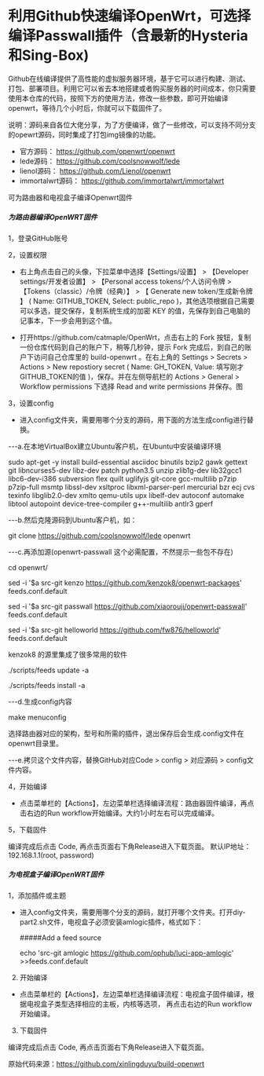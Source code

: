 
# 利用Github快速编译OpenWrt，可选择编译Passwall插件（含最新的Hysteria和Sing-Box)

Github在线编译提供了高性能的虚拟服务器环境，基于它可以进行构建、测试、打包、部署项目。利用它可以省去本地搭建或者购买服务器的时间成本，你只需要使用本仓库的代码，按照下方的使用方法，修改一些参数，即可开始编译openwrt，等待几个小时后，你就可以下载固件了。

说明：源码来自各位大佬分享，为了方便编译，做了一些修改，可以支持不同分支的opewrt源码，同时集成了打包img镜像的功能。

- 官方源码：    https://github.com/openwrt/openwrt      
- lede源码：    https://github.com/coolsnowwolf/lede  
- lienol源码：  https://github.com/Lienol/openwrt 
- immortalwrt源码： https://github.com/immortalwrt/immortalwrt

可为路由器和电视盒子编译Openwrt固件

##### 为路由器编译OpenWRT固件 ####

1，登录GitHub账号

2，设置权限

- 右上角点击自己的头像，下拉菜单中选择【Settings/设置】 > 【Developer settings/开发者设置】 > 【Personal access tokens/个人访问令牌 > 【Tokens（classic）/令牌（经典）】 > 【 Generate new token/生成新令牌 】 ( Name: GITHUB_TOKEN, Select: public_repo )，其他选项根据自己需要可以多选，提交保存，复制系统生成的加密 KEY 的值，先保存到自己电脑的记事本，下一步会用到这个值。

- 打开https://github.com/catmaple/OpenWrt，点击右上的 Fork 按钮，复制一份仓库代码到自己的账户下，稍等几秒钟，提示 Fork 完成后，到自己的账户下访问自己仓库里的 build-openwrt 。在右上角的 Settings > Secrets > Actions > New repostiory secret ( Name: GH_TOKEN, Value: 填写刚才GITHUB_TOKEN的值 )，保存。并在左侧导航栏的 Actions > General > Workflow permissions 下选择 Read and write permissions 并保存。图

3，设置config
- 进入config文件夹，需要用哪个分支的源码，用下面的方法生成config进行替换。

---a.在本地VirtualBox建立Ubuntu客户机，在Ubuntu中安装编译环境

sudo apt-get -y install build-essential asciidoc binutils bzip2 gawk gettext git libncurses5-dev libz-dev patch python3.5 unzip zlib1g-dev lib32gcc1 libc6-dev-i386 subversion flex quilt uglifyjs git-core gcc-multilib p7zip p7zip-full msmtp libssl-dev xsltproc libxml-parser-perl mercurial bzr ecj cvs texinfo libglib2.0-dev xmlto qemu-utils upx libelf-dev autoconf automake libtool autopoint device-tree-compiler g++-multilib antlr3 gperf

---b.然后克隆源码到Ubuntu客户机，如：

git clone https://github.com/coolsnowwolf/lede openwrt

---c.再添加源(openwrt-passwall 这个必需配置，不然提示一些包不存在)

cd openwrt/

sed -i '$a src-git kenzo https://github.com/kenzok8/openwrt-packages' feeds.conf.default

sed -i '$a src-git passwall https://github.com/xiaorouji/openwrt-passwall' feeds.conf.default

sed -i '$a src-git helloworld https://github.com/fw876/helloworld' feeds.conf.default

kenzok8 的源里集成了很多常用的软件

./scripts/feeds update -a

./scripts/feeds install -a

---d.生成config内容

make menuconfig

选择路由器对应的架构，型号和所需的插件，退出保存后会生成.config文件在openwrt目录里。

---e.拷贝这个文件内容，替换GitHub对应Code > config > 对应源码 > config文件内容。
 
   
4，开始编译
 
 - 点击菜单栏的【Actions】，左边菜单栏选择编译流程：路由器固件编译，再点击右边的Run workflow开始编译。大约1小时左右可以完成编译。


 5，下载固件
 
   编译完成后点击 Code, 再点击页面右下角Release进入下载页面。
   默认IP地址：192.168.1.1(root, password)

 ##### 为电视盒子编译OpenWRT固件 ####
 
  1，添加插件或主题

-  进入config文件夹，需要用哪个分支的源码，就打开哪个文件夹。打开diy-part2.sh文件，电视盒子必须安装amlogic插件，格式如下：

    #####Add a feed source
    
    echo 'src-git amlogic https://github.com/ophub/luci-app-amlogic' >>feeds.conf.default

  2. 开始编译
 
 - 点击菜单栏的【Actions】，左边菜单栏选择编译流程：电视盒子固件编译，根据电视盒子类型选择相应的主板，内核等选项， 再点击右边的Run workflow开始编译。

 3.  下载固件
 
   编译完成后点击 Code, 再点击页面右下角Release进入下载页面。

原始代码来源：https://github.com/xinlingduyu/build-openwrt
